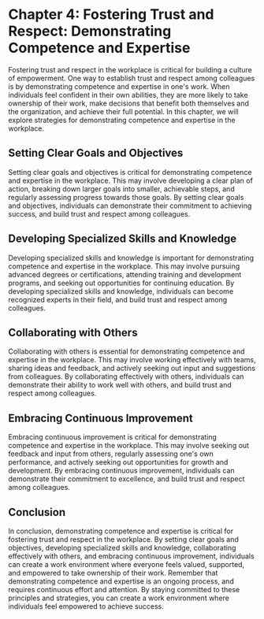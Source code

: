 Chapter 4: Fostering Trust and Respect: Demonstrating Competence and Expertise
==============================================================================

Fostering trust and respect in the workplace is critical for building a culture of empowerment. One way to establish trust and respect among colleagues is by demonstrating competence and expertise in one's work. When individuals feel confident in their own abilities, they are more likely to take ownership of their work, make decisions that benefit both themselves and the organization, and achieve their full potential. In this chapter, we will explore strategies for demonstrating competence and expertise in the workplace.

Setting Clear Goals and Objectives
----------------------------------

Setting clear goals and objectives is critical for demonstrating competence and expertise in the workplace. This may involve developing a clear plan of action, breaking down larger goals into smaller, achievable steps, and regularly assessing progress towards those goals. By setting clear goals and objectives, individuals can demonstrate their commitment to achieving success, and build trust and respect among colleagues.

Developing Specialized Skills and Knowledge
-------------------------------------------

Developing specialized skills and knowledge is important for demonstrating competence and expertise in the workplace. This may involve pursuing advanced degrees or certifications, attending training and development programs, and seeking out opportunities for continuing education. By developing specialized skills and knowledge, individuals can become recognized experts in their field, and build trust and respect among colleagues.

Collaborating with Others
-------------------------

Collaborating with others is essential for demonstrating competence and expertise in the workplace. This may involve working effectively with teams, sharing ideas and feedback, and actively seeking out input and suggestions from colleagues. By collaborating effectively with others, individuals can demonstrate their ability to work well with others, and build trust and respect among colleagues.

Embracing Continuous Improvement
--------------------------------

Embracing continuous improvement is critical for demonstrating competence and expertise in the workplace. This may involve seeking out feedback and input from others, regularly assessing one's own performance, and actively seeking out opportunities for growth and development. By embracing continuous improvement, individuals can demonstrate their commitment to excellence, and build trust and respect among colleagues.

Conclusion
----------

In conclusion, demonstrating competence and expertise is critical for fostering trust and respect in the workplace. By setting clear goals and objectives, developing specialized skills and knowledge, collaborating effectively with others, and embracing continuous improvement, individuals can create a work environment where everyone feels valued, supported, and empowered to take ownership of their work. Remember that demonstrating competence and expertise is an ongoing process, and requires continuous effort and attention. By staying committed to these principles and strategies, you can create a work environment where individuals feel empowered to achieve success.
